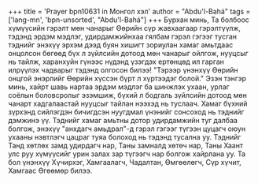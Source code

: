 +++
title = 'Prayer bpn10631 in Монгол хэл'
author = "Abdu'l-Bahá"
tags = ['lang-mn', 'bpn-unsorted', "Abdu'l-Bahá"]
+++
Бурхан минь, Та болбоос хүмүүсийн гэрэлт мөн чанарыг Өөрийн сүр жавхаагаар гэрэлтүүлж, тэдэнд эрдэм мэдлэг, удирдамжийнхаа гялбам гэрэл гэгээг тусган тэднийг энэхүү эрхэм дээд буян хишигт зориулан хамаг амьтдаас онцолсон бөгөөд бүх л зүйлсийн дотоод мөн чанарыг ойлгож, нууцсыг нь тайлж, харанхуйн гүнээс нүдэнд үзэгдэх ертөнцөд ил гарган илрүүлэх чадварыг тэдэнд олгосон билээ!  "Тэрээр үнэнхүү Өөрийн онцгой энэрлийг Өөрийн хүссэн бүрт л хүртээдэг болой."
Эзэн тэнгэр минь, хайрт шавь нартаа эрдэм мэдлэг ба шинжлэх ухаан, урлаг соёлын боловсролыг эзэмшиж, бүхий л бодгаль зүйлсийн дотоод мөн чанарт хадгалаастай нууцсыг тайлан нээхэд нь туслаач.  Хамаг бүхний зүрхэнд сийлэгдэн бичигдсэн нуугдмал үнэнийг сонсоход нь тэднийг дэмжинэ үү.  Тэднийг хамаг амьтны дотор удирдамжийн туг далбаа болгож, энэхүү "анхдагч амьдрал"-д гэрэл гэгээг түгээн цуцагч оюун ухааны нэвтлэгч цацраг туяа болоход нь тэдэнд тусална уу.  Тэднийг Танд хөтлөх замд удирдагч нар, Таны замналд хөтөч нар, Таны Хаант улс руу хүмүүсийг урин залах зар түгээгч нар болгож хайрлана уу.
Та бол үнэнхүү Хүчирхэг, Хамгаалагч, Чадалтан, Өмгөөлөгч, Сүр хүчит, Хамгаас Өгөөмөр билээ.
